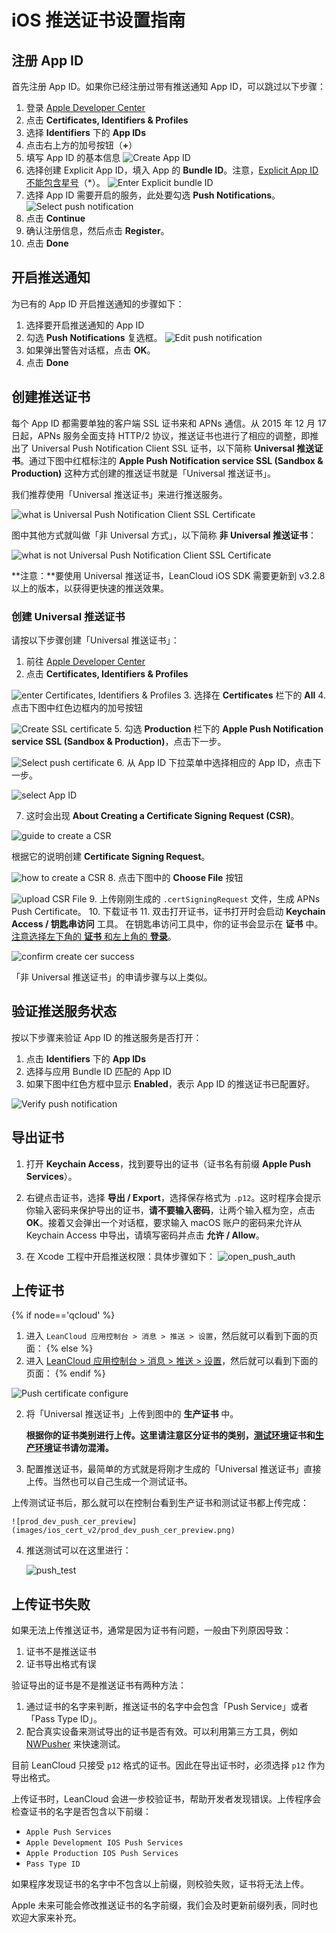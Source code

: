 # iOS 推送证书设置指南

## 注册 App ID

首先注册 App ID。如果你已经注册过带有推送通知 App ID，可以跳过以下步骤：

1. 登录 [Apple Developer Center](https://developer.apple.com/account/)
2. 点击 **Certificates, Identifiers & Profiles**
3. 选择 **Identifiers** 下的 **App IDs**
4. 点击右上方的加号按钮（**\+**）
5. 填写 App ID 的基本信息
 ![Create App ID](images/ios_cert_v2/create_app_id.png)
6. 选择创建 Explicit App ID，填入 App 的 **Bundle ID**。注意，<u>Explicit App ID 不能包含星号</u>（\*）。
 ![Enter Explicit bundle ID](images/ios_cert_v2/enter_explicit_app_id.png)
7. 选择 App ID 需要开启的服务，此处要勾选 **Push Notifications**。
 ![Select push notification](images/ios_cert_v2/select_push_notification.png)
8. 点击 **Continue**
9. 确认注册信息，然后点击 **Register**。
10. 点击 **Done**

## 开启推送通知

为已有的 App ID 开启推送通知的步骤如下：

1. 选择要开启推送通知的 App ID
2. 勾选 **Push Notifications** 复选框。
 ![Edit push notification](images/ios_cert_v2/edit_push_notification.png)
3. 如果弹出警告对话框，点击 **OK**。
4. 点击 **Done**

## 创建推送证书

每个 App ID 都需要单独的客户端 SSL 证书来和 APNs 通信。从 2015 年 12 月 17 日起，APNs 服务全面支持 HTTP/2 协议，推送证书也进行了相应的调整，即推出了 Universal Push Notification Client SSL 证书，以下简称 **Universal 推送证书**。通过下图中红框标注的 **Apple Push Notification service SSL (Sandbox & Production)** 这种方式创建的推送证书就是「Universal 推送证书」。

我们推荐使用「Universal 推送证书」来进行推送服务。

   ![what is Universal Push Notification Client SSL Certificate](images/ios_cert_v2/what_is_universal_push_notification_client_ssl_certificate.png)
  
  图中其他方式就叫做「非 Universal 方式」，以下简称 **非 Universal 推送证书**：
  
  ![what is not Universal Push Notification Client SSL Certificate](images/ios_cert_v2/what_is_not_universal_push_notification_client_ssl_certificate.png)

**注意：**要使用 Universal 推送证书，LeanCloud iOS SDK 需要更新到 v3.2.8 以上的版本，以获得更快速的推送效果。

### 创建 Universal 推送证书

请按以下步骤创建「Universal 推送证书」：

1. 前往 [Apple Developer Center](https://developer.apple.com)
2. 点击 **Certificates, Identifiers & Profiles**

  ![enter Certificates, Identifiers & Profiles](images/ios_cert_v2/enter_certificates_identifiers_profiles.png)
3. 选择在 **Certificates** 栏下的 **All**
4. 点击下图中红色边框内的加号按钮

  ![Create SSL certificate](images/ios_cert_v2/create_ssl_certificate.png)
5. 勾选 **Production** 栏下的 **Apple Push Notification service SSL (Sandbox & Production)**，点击下一步。
  
  ![Select push certificate](images/ios_cert_v2/what_is_universal_push_notification_client_ssl_certificate.png)
6. 从 App ID 下拉菜单中选择相应的 App ID，点击下一步。

  ![select App ID](images/ios_cert_v2/select_app_id.png)

7. 这时会出现 **About Creating a Certificate Signing Request (CSR)**。

  ![guide to create a CSR](images/ios_cert_v2/guide_to_create_a_csr.png)

  根据它的说明创建 **Certificate Signing Request**。

  ![how to create a CSR](images/ios_cert_v2/how_to_create_a_csr.png)
8. 点击下图中的 **Choose File** 按钮

  ![upload CSR File](images/ios_cert_v2/upload_csr_file.png)
9. 上传刚刚生成的 `.certSigningRequest` 文件，生成 APNs Push Certificate。
10. 下载证书
11. 双击打开证书，证书打开时会启动 **Keychain Access / 钥匙串访问** 工具。
  在钥匙串访问工具中，你的证书会显示在 **证书** 中。<u>注意选择左下角的 **证书** 和左上角的 **登录**</u>。

   ![confirm create cer success](images/ios_cert_v2/confirm_create_cer_success.png)

「非 Universal 推送证书」的申请步骤与以上类似。

## 验证推送服务状态

按以下步骤来验证 App ID 的推送服务是否打开：

1. 点击 **Identifiers** 下的 **App IDs**
2. 选择与应用 Bundle ID 匹配的 App ID
3. 如果下图中红色方框中显示 **Enabled**，表示 App ID 的推送证书已配置好。

 ![Verify push notification](images/ios_cert_v2/verify_push_notification.png)

## 导出证书

1. 打开 **Keychain Access**，找到要导出的证书（证书名有前缀 **Apple Push Services**）。
2. 右键点击证书，选择 **导出 / Export**，选择保存格式为 `.p12`。这时程序会提示你输入密码来保护导出的证书，**请不要输入密码**，让两个输入框为空，点击  **OK**。接着又会弹出一个对话框，要求输入 macOS 账户的密码来允许从 Keychain Access 中导出，请填写密码并点击 **允许 / Allow**。

3. 在 Xcode 工程中开启推送权限：具体步骤如下： ![open_push_auth](images/ios_cert_v2/open_push_auth.png)



## 上传证书

{% if node=='qcloud' %}
1. 进入 `LeanCloud 应用控制台 > 消息 > 推送 > 设置`，然后就可以看到下面的页面：
{% else %}
1. 进入 [LeanCloud 应用控制台 > 消息 > 推送 > 设置](/messaging.html?appid={{appid}}#/message/push/conf)，然后就可以看到下面的页面：
{% endif %}
  
  ![Push certificate configure](images/ios_cert_v2/push_certificate_config.png)

2. 将「Universal 推送证书」上传到图中的 **生产证书** 中。

	**根据你的证书类别进行上传。这里请注意区分证书的类别，<u>测试环境</u>证书和<u>生产环境</u>证书请勿混淆。**

3. 配置推送证书，最简单的方式就是将刚才生成的「Universal 推送证书」直接上传。当然也可以自己生成一个测试证书。


上传测试证书后，那么就可以在控制台看到生产证书和测试证书都上传完成：

    ![prod_dev_push_cer_preview](images/ios_cert_v2/prod_dev_push_cer_preview.png)

4. 推送测试可以在这里进行：

    ![push_test](images/ios_cert_v2/push_test.png)

 
## 上传证书失败

如果无法上传推送证书，通常是因为证书有问题，一般由下列原因导致：

1. 证书不是推送证书
2. 证书导出格式有误

验证导出的证书是不是推送证书有两种方法：

1. 通过证书的名字来判断，推送证书的名字中会包含「Push Service」或者「Pass Type ID」。
2. 配合真实设备来测试导出的证书是否有效。可以利用第三方工具，例如 [NWPusher](https://github.com/noodlewerk/NWPusher) 来快速测试。

目前 LeanCloud 只接受 `p12` 格式的证书。因此在导出证书时，必须选择 `p12` 作为导出格式。

上传证书时，LeanCloud 会进一步校验证书，帮助开发者发现错误。上传程序会检查证书的名字是否包含以下前缀：

* `Apple Push Services`
* `Apple Development IOS Push Services`
* `Apple Production IOS Push Services`
* `Pass Type ID`

如果程序发现证书的名字中不包含以上前缀，则校验失败，证书将无法上传。

Apple 未来可能会修改推送证书的名字前缀，我们会及时更新前缀列表，同时也欢迎大家来补充。

